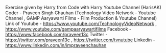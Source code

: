 Exercise given by Harry from Code with Harry Youtube Channel (HarisAK)
Coder - Praveen Singh Chauhan (Technology Video Network - Youtube Channel ,
GAMP Aaryawarti Films - Film Production & Youtube Channel)
Link of Youtube - https://www.youtube.com/TechnologyVideoNetwork ,
https://www.youtube.com/gampaaryawartifilms
Facebook - https://www.facebook.com/praveen13c
Twitter - https://twitter.com/praveen13c , https://twitter.com/tvnutube
Linkedin -  https://www.linkedin.com/in/impraveenchauhan
